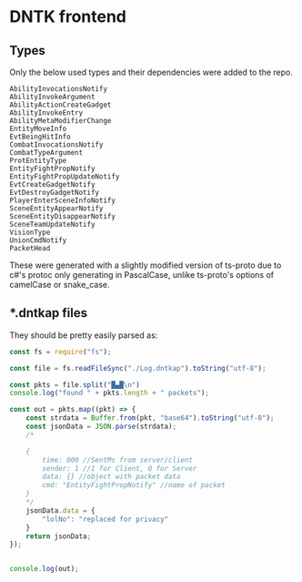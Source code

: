 # DNTK frontend


## Types
Only the below used types and their dependencies were added to the repo.


```
AbilityInvocationsNotify
AbilityInvokeArgument
AbilityActionCreateGadget
AbilityInvokeEntry
AbilityMetaModifierChange
EntityMoveInfo
EvtBeingHitInfo
CombatInvocationsNotify
CombatTypeArgument
ProtEntityType
EntityFightPropNotify
EntityFightPropUpdateNotify
EvtCreateGadgetNotify
EvtDestroyGadgetNotify
PlayerEnterSceneInfoNotify
SceneEntityAppearNotify
SceneEntityDisappearNotify
SceneTeamUpdateNotify
VisionType
UnionCmdNotify
PacketHead
```

These were generated with a slightly modified version of ts-proto 
due to c#'s protoc only generating in PascalCase, 
unlike ts-proto's options of camelCase or snake_case.


## *.dntkap files

They should be pretty easily parsed as:
```js
const fs = require("fs");

const file = fs.readFileSync("./Log.dntkap").toString("utf-8");

const pkts = file.split("█▄█\n")
console.log("found " + pkts.length + " packets");

const out = pkts.map((pkt) => {
    const strdata = Buffer.from(pkt, "base64").toString("utf-8");
    const jsonData = JSON.parse(strdata);
    /*

    {
        time: 000 //SentMs from server/client
        sender: 1 //1 for Client, 0 for Server
        data: {} //object with packet data
        cmd: "EntityFightPropNotify" //name of packet
    }
    */
    jsonData.data = {
        "lolNo": "replaced for privacy"
    }
    return jsonData;
});


console.log(out);
```